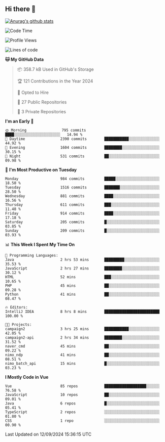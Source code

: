 ## Hi there 👋

[![Anurag's github stats](https://github-readme-stats.vercel.app/api?username=Songwonseok)](https://github.com/anuraghazra/github-readme-stats)



<!--START_SECTION:waka-->
![Code Time](http://img.shields.io/badge/Code%20Time-3%2C045%20hrs%209%20mins-blue)

![Profile Views](http://img.shields.io/badge/Profile%20Views-0-blue)

![Lines of code](https://img.shields.io/badge/From%20Hello%20World%20I%27ve%20Written-34.8%20million%20lines%20of%20code-blue)

**🐱 My GitHub Data** 

> 📦 358.7 kB Used in GitHub's Storage 
 > 
> 🏆 121 Contributions in the Year 2024
 > 
> 💼 Opted to Hire
 > 
> 📜 27 Public Repositories 
 > 
> 🔑 3 Private Repositories 
 > 
**I'm an Early 🐤** 

```text
🌞 Morning                795 commits         ████░░░░░░░░░░░░░░░░░░░░░   14.94 % 
🌆 Daytime                2390 commits        ███████████░░░░░░░░░░░░░░   44.92 % 
🌃 Evening                1604 commits        ████████░░░░░░░░░░░░░░░░░   30.15 % 
🌙 Night                  531 commits         ██░░░░░░░░░░░░░░░░░░░░░░░   09.98 % 
```
📅 **I'm Most Productive on Tuesday** 

```text
Monday                   984 commits         █████░░░░░░░░░░░░░░░░░░░░   18.50 % 
Tuesday                  1516 commits        ███████░░░░░░░░░░░░░░░░░░   28.50 % 
Wednesday                881 commits         ████░░░░░░░░░░░░░░░░░░░░░   16.56 % 
Thursday                 611 commits         ███░░░░░░░░░░░░░░░░░░░░░░   11.48 % 
Friday                   914 commits         ████░░░░░░░░░░░░░░░░░░░░░   17.18 % 
Saturday                 205 commits         █░░░░░░░░░░░░░░░░░░░░░░░░   03.85 % 
Sunday                   209 commits         █░░░░░░░░░░░░░░░░░░░░░░░░   03.93 % 
```


📊 **This Week I Spent My Time On** 

```text
💬 Programming Languages: 
Java                     2 hrs 53 mins       █████████░░░░░░░░░░░░░░░░   35.53 % 
JavaScript               2 hrs 27 mins       ████████░░░░░░░░░░░░░░░░░   30.12 % 
HTML                     52 mins             ███░░░░░░░░░░░░░░░░░░░░░░   10.65 % 
PHP                      45 mins             ██░░░░░░░░░░░░░░░░░░░░░░░   09.28 % 
Python                   41 mins             ██░░░░░░░░░░░░░░░░░░░░░░░   08.47 % 

🔥 Editors: 
IntelliJ IDEA            8 hrs 8 mins        █████████████████████████   100.00 % 

🐱‍💻 Projects: 
campaign2                3 hrs 25 mins       ███████████░░░░░░░░░░░░░░   42.05 % 
campaign2-api            2 hrs 34 mins       ████████░░░░░░░░░░░░░░░░░   31.52 % 
naver_cmd                45 mins             ██░░░░░░░░░░░░░░░░░░░░░░░   09.22 % 
nimo_ndp                 41 mins             ██░░░░░░░░░░░░░░░░░░░░░░░   08.51 % 
nimo_batch_api           15 mins             █░░░░░░░░░░░░░░░░░░░░░░░░   03.23 % 
```

**I Mostly Code in Vue** 

```text
Vue                      85 repos            ███████████████████░░░░░░   76.58 % 
JavaScript               10 repos            ██░░░░░░░░░░░░░░░░░░░░░░░   09.01 % 
Java                     6 repos             █░░░░░░░░░░░░░░░░░░░░░░░░   05.41 % 
TypeScript               2 repos             ░░░░░░░░░░░░░░░░░░░░░░░░░   01.80 % 
CSS                      1 repo              ░░░░░░░░░░░░░░░░░░░░░░░░░   00.90 % 
```




 Last Updated on 12/09/2024 15:36:15 UTC
<!--END_SECTION:waka-->
